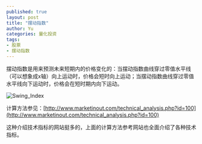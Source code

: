 ```yaml
---
published: true
layout: post
title: "摆动指数"
author: Yu
categories: 量化投资
tags:
- 股票
- 摆动指数
---
```


摆动指数是用来预测未来短期内的价格变化的：当摆动指数曲线穿过零值水平线（可以想象成x轴）向上运动时，价格会短时向上运动；当摆动指数曲线穿过零值水平线向下运动时，价格会在短时期内向下运动。

![Swing_Index](http://i.imgur.com/3NZo5Rk.gif)

计算方法参见：[http://www.marketinout.com/technical_analysis.php?id=100](http://www.marketinout.com/technical_analysis.php?id=100)

这种介绍技术指标的网站挺多的，上面的计算方法参考网站也全面介绍了各种技术指标。

